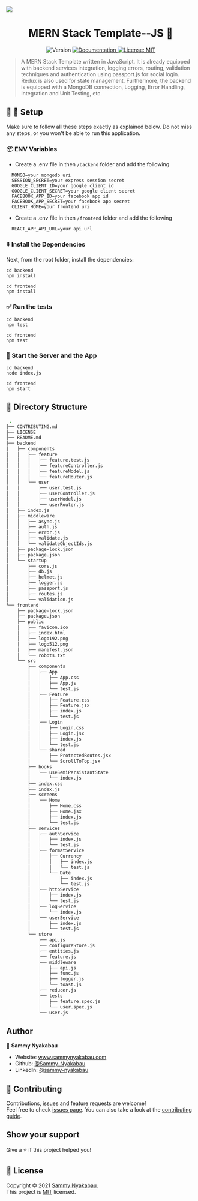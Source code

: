 <img src = "https://i.ibb.co/sJJBt5c/mern-stack.jpg">
<h1 align="center">MERN Stack Template--JS 👋</h1>
<p align="center">
  <img alt="Version" src="https://img.shields.io/badge/version-1.0.0-blue.svg?cacheSeconds=2592000" />
  <a href="https://github.com/Sammy-Nyakabau/MERN-Stack-Template-JS/blob/main/README.md" target="_blank">
    <img alt="Documentation" src="https://img.shields.io/badge/documentation-yes-brightgreen.svg" />
  </a>
  <a href="https://github.com/Sammy-Nyakabau/MERN-Stack-Template-JS/blob/main/LICENSE" target="_blank">
    <img alt="License: MIT" src="https://img.shields.io/badge/License-MIT-yellow.svg" />
  </a>
</p>

> A MERN Stack Template written in JavaScript. It is already equipped with backend services integration, logging errors, routing, validation techniques and authentication using  passport.js for social login. Redux is also used for state management. Furthermore, the backend is equipped with a MongoDB connection, Logging, Error Handling, Integration and Unit Testing, etc.

## :wrench: :hammer: Setup

Make sure to follow all these steps exactly as explained below. Do not miss any steps, or you won't be able to run this application.


### 📦 ENV Variables
- Create a .env file in then `/backend` folder and add the following

```env
  MONGO=your mongodb uri
  SESSION_SECRET=your express session secret
  GOOGLE_CLIENT_ID=your google client id
  GOOGLE_CLIENT_SECRET=your google client secret
  FACEBOOK_APP_ID=your facebook app id
  FACEBOOK_APP_SECRET=your facebook app secret
  CLIENT_HOME=your frontend uri
```
- Create a .env file in then `/frontend` folder and add the following

```env
  REACT_APP_API_URL=your api url
```
### ⬇️ Install the Dependencies 

Next, from the root folder, install the dependencies:

    cd backend
    npm install

    cd frontend
    npm install


### ✅ Run the tests
    
    cd backend
    npm test

    cd frontend
    npm test

### 🚀 Start the Server and the App 

    cd backend
    node index.js

    cd frontend
    npm start

## :open_file_folder: Directory Structure

```bash
 .
├── CONTRIBUTING.md
├── LICENSE
├── README.md
├── backend
│   ├── components
│   │   ├── feature
│   │   │   ├── feature.test.js
│   │   │   ├── featureController.js
│   │   │   ├── featureModel.js
│   │   │   └── featureRouter.js
│   │   └── user
│   │       ├── user.test.js
│   │       ├── userController.js
│   │       ├── userModel.js
│   │       └── userRouter.js
│   ├── index.js
│   ├── middleware
│   │   ├── async.js
│   │   ├── auth.js
│   │   ├── error.js
│   │   ├── validate.js
│   │   └── validateObjectIds.js
│   ├── package-lock.json
│   ├── package.json
│   └── startup
│       ├── cors.js
│       ├── db.js
│       ├── helmet.js
│       ├── logger.js
│       ├── passport.js
│       ├── routes.js
│       └── validation.js
└── frontend
    ├── package-lock.json
    ├── package.json
    ├── public
    │   ├── favicon.ico
    │   ├── index.html
    │   ├── logo192.png
    │   ├── logo512.png
    │   ├── manifest.json
    │   └── robots.txt
    └── src
        ├── components
        │   ├── App
        │   │   ├── App.css
        │   │   ├── App.js
        │   │   └── test.js
        │   ├── Feature
        │   │   ├── Feature.css
        │   │   ├── Feature.jsx
        │   │   ├── index.js
        │   │   └── test.js
        │   ├── Login
        │   │   ├── Login.css
        │   │   ├── Login.jsx
        │   │   ├── index.js
        │   │   └── test.js
        │   └── shared
        │       ├── ProtectedRoutes.jsx
        │       └── ScrollToTop.jsx
        ├── hooks
        │   └── useSemiPersistantState
        │       └── index.js
        ├── index.css
        ├── index.js
        ├── screens
        │   └── Home
        │       ├── Home.css
        │       ├── Home.jsx
        │       ├── index.js
        │       └── test.js
        ├── services
        │   ├── authService
        │   │   ├── index.js
        │   │   └── test.js
        │   ├── formatService
        │   │   ├── Currency
        │   │   │   ├── index.js
        │   │   │   └── test.js
        │   │   └── Date
        │   │       ├── index.js
        │   │       └── test.js
        │   ├── httpService
        │   │   ├── index.js
        │   │   └── test.js
        │   ├── logService
        │   │   └── index.js
        │   └── userService
        │       ├── index.js
        │       └── test.js
        └── store
            ├── api.js
            ├── configureStore.js
            ├── entities.js
            ├── feature.js
            ├── middleware
            │   ├── api.js
            │   ├── func.js
            │   ├── logger.js
            │   └── toast.js
            ├── reducer.js
            ├── tests
            │   ├── feature.spec.js
            │   └── user.spec.js
            └── user.js

```


## Author

👤 **Sammy Nyakabau**

* Website: www.sammynyakabau.com
* Github: [@Sammy-Nyakabau](https://github.com/Sammy-Nyakabau)
* LinkedIn: [@sammy-nyakabau](https://linkedin.com/in/sammy-nyakabau)

## 🤝 Contributing

Contributions, issues and feature requests are welcome!<br />Feel free to check [issues page](https://github.com/Sammy-Nyakabau/MERN-Stack-Template-JS/issues). You can also take a look at the [contributing guide](https://github.com/Sammy-Nyakabau/MERN-Stack-Template-JS/blob/main/CONTRIBUTING.md).

## Show your support

Give a ⭐️ if this project helped you!

## 📝 License

Copyright © 2021 [Sammy Nyakabau](https://github.com/Sammy-Nyakabau).<br />
This project is [MIT](https://github.com/Sammy-Nyakabau/MERN-Stack-Template-JS/blob/main/LICENSE) licensed.

